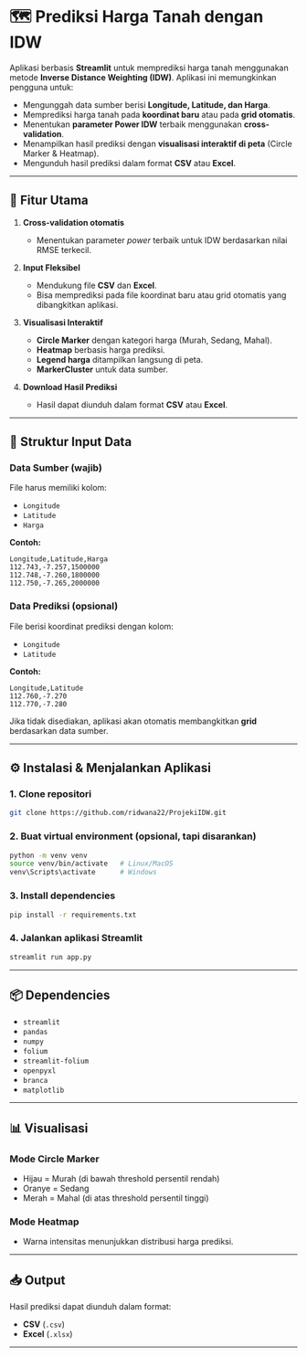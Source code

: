 # 🗺️ Prediksi Harga Tanah dengan IDW

Aplikasi berbasis **Streamlit** untuk memprediksi harga tanah menggunakan metode **Inverse Distance Weighting (IDW)**.
Aplikasi ini memungkinkan pengguna untuk:

* Mengunggah data sumber berisi **Longitude, Latitude, dan Harga**.
* Memprediksi harga tanah pada **koordinat baru** atau pada **grid otomatis**.
* Menentukan **parameter Power IDW** terbaik menggunakan **cross-validation**.
* Menampilkan hasil prediksi dengan **visualisasi interaktif di peta** (Circle Marker & Heatmap).
* Mengunduh hasil prediksi dalam format **CSV** atau **Excel**.

---

## 🚀 Fitur Utama

1. **Cross-validation otomatis**

   * Menentukan parameter *power* terbaik untuk IDW berdasarkan nilai RMSE terkecil.

2. **Input Fleksibel**

   * Mendukung file **CSV** dan **Excel**.
   * Bisa memprediksi pada file koordinat baru atau grid otomatis yang dibangkitkan aplikasi.

3. **Visualisasi Interaktif**

   * **Circle Marker** dengan kategori harga (Murah, Sedang, Mahal).
   * **Heatmap** berbasis harga prediksi.
   * **Legend harga** ditampilkan langsung di peta.
   * **MarkerCluster** untuk data sumber.

4. **Download Hasil Prediksi**

   * Hasil dapat diunduh dalam format **CSV** atau **Excel**.

---

## 📂 Struktur Input Data

### Data Sumber (wajib)

File harus memiliki kolom:

* `Longitude`
* `Latitude`
* `Harga`

**Contoh:**

```csv
Longitude,Latitude,Harga
112.743,-7.257,1500000
112.748,-7.260,1800000
112.750,-7.265,2000000
```

### Data Prediksi (opsional)

File berisi koordinat prediksi dengan kolom:

* `Longitude`
* `Latitude`

**Contoh:**

```csv
Longitude,Latitude
112.760,-7.270
112.770,-7.280
```

Jika tidak disediakan, aplikasi akan otomatis membangkitkan **grid** berdasarkan data sumber.

---

## ⚙️ Instalasi & Menjalankan Aplikasi

### 1. Clone repositori

```bash
git clone https://github.com/ridwana22/ProjekiIDW.git
```

### 2. Buat virtual environment (opsional, tapi disarankan)

```bash
python -m venv venv
source venv/bin/activate   # Linux/MacOS
venv\Scripts\activate      # Windows
```

### 3. Install dependencies

```bash
pip install -r requirements.txt
```

### 4. Jalankan aplikasi Streamlit

```bash
streamlit run app.py
```

---

## 📦 Dependencies

* `streamlit`
* `pandas`
* `numpy`
* `folium`
* `streamlit-folium`
* `openpyxl`
* `branca`
* `matplotlib`

---

## 📊 Visualisasi

### Mode Circle Marker

* Hijau = Murah (di bawah threshold persentil rendah)
* Oranye = Sedang
* Merah = Mahal (di atas threshold persentil tinggi)

### Mode Heatmap

* Warna intensitas menunjukkan distribusi harga prediksi.

---

## 📥 Output

Hasil prediksi dapat diunduh dalam format:

* **CSV** (`.csv`)
* **Excel** (`.xlsx`)

---


